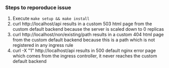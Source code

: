 ### Steps to reporoduce issue
1. Execute `make setup && make install`
2. curl http://localhost/api results in a custom 503 html page from the custom default backend because the server is scaled down to 0 replicas
3. curl http://localhost/non/existing/path results in a custom 404 html page from the custom default backend because this is a path which is not registered in any ingress rule
4. curl -X "1" http://localhost/api results in 500 default nginx error page which comes from the ingress controller, it never reaches the custom default backend
